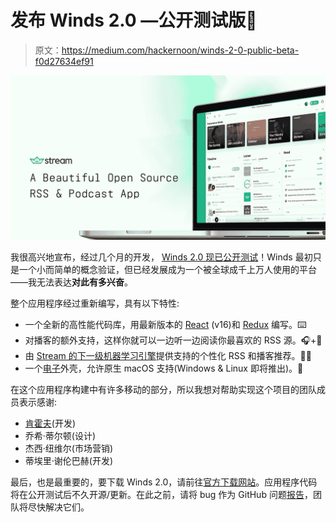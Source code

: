 # 发布 Winds 2.0 —公开测试版🦄

> 原文：<https://medium.com/hackernoon/winds-2-0-public-beta-f0d27634ef91>

![](img/a8215e95463d11020d8bd131339ba7cb.png)

我很高兴地宣布，经过几个月的开发， [Winds 2.0 现已公开测试](https://getstream.io/winds)！Winds 最初只是一个小而简单的概念验证，但已经发展成为一个被全球成千上万人使用的平台——我无法表达**对此有多兴奋**。

整个应用程序经过重新编写，具有以下特性:

*   一个全新的高性能代码库，用最新版本的 [React](https://reactjs.org/) (v16)和 [Redux](https://redux.js.org/) 编写。⌨️
*   对播客的额外支持，这样你就可以一边听一边阅读你最喜欢的 RSS 源。🎧+📕
*   由 [Stream 的下一级机器学习引擎](https://getstream.io/personalization/)提供支持的个性化 RSS 和播客推荐。👩‍💻
*   一个[电子](https://electronjs.org/)外壳，允许原生 macOS 支持(Windows & Linux 即将推出)。🐚

在这个应用程序构建中有许多移动的部分，所以我想对帮助实现这个项目的团队成员表示感谢:

*   [肯霍夫](https://twitter.com/ken_hoff)(开发)
*   乔希·蒂尔顿(设计)
*   杰西·纽维尔(市场营销)
*   蒂埃里·谢伦巴赫(开发)

最后，也是最重要的，要下载 Winds 2.0，请前往[官方下载网站](https://getstream.io/winds)。应用程序代码将在公开测试后不久开源/更新。在此之前，请将 bug 作为 GitHub 问题[报告](https://github.com/getstream/winds/issues)，团队将尽快解决它们。
